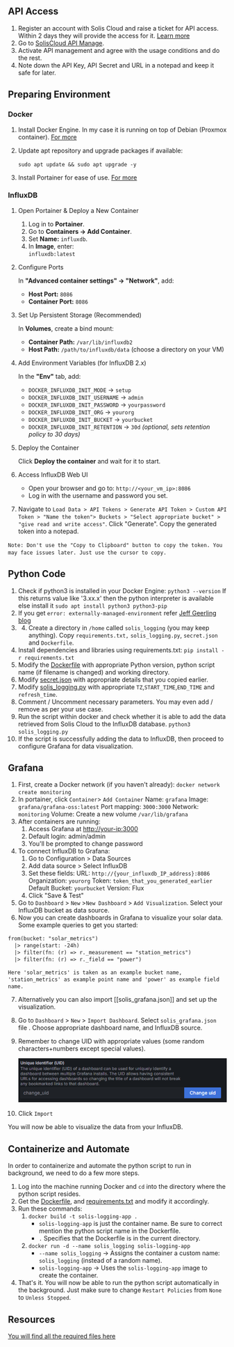 ## API Access

1. Register an account with Solis Cloud and raise a ticket for API access. Within 2 days they will provide the access for it. [Learn more](https://solis-service.solisinverters.com/en/support/solutions/articles/44002212561-api-access-soliscloud)
2. Go to [SolisCloud API Manage](https://www.soliscloud.com/#/apiManage).
3. Activate API management and agree with the usage conditions and do the rest.
4. Note down the API Key, API Secret and URL in a notepad and keep it safe for later.

## Preparing Environment

### Docker

1. Install Docker Engine. In my case it is running on top of Debian (Proxmox container). [For more](https://docs.docker.com/engine/install/debian/)
2. Update apt repository and upgrade packages if available:

   `sudo apt update && sudo apt upgrade -y`

4. Install Portainer for ease of use. [For more](https://docs.portainer.io/start/install-ce/server/docker/linux)

### InfluxDB

1. Open Portainer & Deploy a New Container

	1. Log in to **Portainer**.
	2. Go to **Containers → Add Container**.
	3. Set **Name:** `influxdb`.
	4. In **Image**, enter:    
		`influxdb:latest`

2. Configure Ports

	In **"Advanced container settings" → "Network"**, add:
    - **Host Port:** `8086`
    - **Container Port:** `8086`

3. Set Up Persistent Storage (Recommended)

	In **Volumes**, create a bind mount:
    - **Container Path:** `/var/lib/influxdb2`
    - **Host Path:** `/path/to/influxdb/data` (choose a directory on your VM)

4.  Add Environment Variables (for InfluxDB 2.x)

	In the **"Env"** tab, add:
	- `DOCKER_INFLUXDB_INIT_MODE` → `setup`
	- `DOCKER_INFLUXDB_INIT_USERNAME` → `admin`
	- `DOCKER_INFLUXDB_INIT_PASSWORD` → `yourpassword`
	- `DOCKER_INFLUXDB_INIT_ORG` → `yourorg`
	- `DOCKER_INFLUXDB_INIT_BUCKET` → `yourbucket`
	- `DOCKER_INFLUXDB_INIT_RETENTION` → `30d` _(optional, sets retention policy to 30 days)_

5. Deploy the Container

	Click **Deploy the container** and wait for it to start.

6.  Access InfluxDB Web UI

	- Open your browser and go to:
	    `http://<your_vm_ip>:8086`
	- Log in with the username and password you set.

7. Navigate to `Load Data > API Tokens > Generate API Token > Custom API Token > "Name the token"> Buckets > "Select appropriate bucket" > "give read and write access"`. Click "Generate". Copy the generated token into a notepad.

`Note: Don't use the "Copy to Clipboard" button to copy the token. You may face issues later. Just use the cursor to copy.`

## Python Code

1. Check if python3 is installed in your Docker Engine:
		`python3 --version`
	If this returns value like '3.xx.x' then the python interpreter is available else install it
		`sudo apt install python3 python3-pip`
2. If you get `error: externally-managed-environment` refer [Jeff Geerling blog](https://www.jeffgeerling.com/blog/2023/how-solve-error-externally-managed-environment-when-installing-pip3)
3. 4. Create a directory in `/home` called `solis_logging` (you may keep anything). Copy `requirements.txt,` `solis_logging.py`, `secret.json` and `Dockerfile`.
4. Install dependencies and libraries using requirements.txt:
		`pip install -r requirements.txt`
5. Modify the [Dockerfile](/src/Dockerfile) with appropriate Python version, python script name (if filename is changed) and working directory.
6. Modify [secret.json](/src/secret.json) with appropriate details that you copied earlier.
7. Modify [solis_logging.py](/src/solis_logging.py) with appropriate `TZ`,`START_TIME`,`END_TIME` and `refresh_time`.
8. Comment / Uncomment necessary parameters. You may even add / remove as per your use case.
9. Run the script within docker and check whether it is able to add the data retrieved from Solis Cloud to the InfluxDB database.
		`python3 solis_logging.py`
10. If the script is successfully adding the data to InfluxDB, then proceed to configure Grafana for data visualization.

## Grafana

1. First, create a Docker network (if you haven't already):
		`docker network create monitoring`
2. In portainer, click `Container`> `Add Container`
	Name: `grafana`
	Image: `grafana/grafana-oss:latest`
	Port mapping: `3000:3000`
	Network: `monitoring`
	Volume: Create a new volume
	    `/var/lib/grafana`
3. After containers are running:
	1. Access Grafana at [http://your-ip:3000](http://your-ip:3000)
	2. Default login: admin/admin
	3. You'll be prompted to change password
4. To connect InfluxDB to Grafana:
	1. Go to Configuration > Data Sources
	2. Add data source > Select InfluxDB
	3. Set these fields:
			URL: `http://{your_influxdb_IP_address}:8086`
			Organization: `yourorg`
			Token: `token_that_you_generated_earlier`
			Default Bucket: `yourbucket`
			Version: Flux
	4. Click "Save & Test"
5. Go to `Dashboard` > `New` >`New Dashboard` > `Add Visualization`. Select your InfluxDB bucket as data source. 
6. Now you can create dashboards in Grafana to visualize your solar data. Some example queries to get you started: 
```
from(bucket: "solar_metrics")
  |> range(start: -24h)
  |> filter(fn: (r) => r._measurement == "station_metrics")
  |> filter(fn: (r) => r._field == "power")
```
	Here 'solar_metrics' is taken as an example bucket name, 'station_metrics' as example point name and 'power' as example field name.
	
7. Alternatively you can also import [[solis_grafana.json]] and set up the visualization.
8. Go to `Dashboard` > `New` > `Import Dashboard`. Select `solis_grafana.json` file . Choose appropriate dashboard name, and InfluxDB source.
9. Remember to change UID with appropriate values (some random characters+numbers except special values).

	![grafana_json_uid](/img/grafana_json_uid.png)

10. Click `Import`

You will now be able to visualize the data from your InfluxDB.

## Containerize and Automate

In order to containerize and automate the python script to run in background, we need to do a few more steps.

1. Log into the machine running Docker and `cd` into the directory where the python script resides.
2. Get the [Dockerfile](/src/Dockerfile), and [requirements.txt](/src/requirements.txt) and modify it accordingly.
3. Run these commands:
	1. `docker build -t solis-logging-app .`
		- `solis-logging-app` is just the container name. Be sure to correct mention the python script name in the Dockerfile.
		- `.` Specifies that the Dockerfile is in the current directory.
	2. `docker run -d --name solis_logging solis-logging-app`
		- `--name solis_logging` → Assigns the container a custom name: `solis_logging` (instead of a random name).
		- `solis-logging-app` → Uses the `solis-logging-app` image to create the container. 
4. That's it. You will now be able to run the python script automatically in the background. Just make sure to change `Restart Policies` from `None` to `Unless Stopped`.

## Resources

[You will find all the required files here](/src/)
